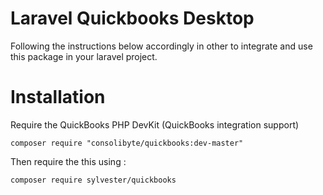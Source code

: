 # Laravel  Quickbooks Desktop 


Following the instructions below accordingly in other  to integrate and use this package in your laravel project.



# Installation

Require the QuickBooks PHP DevKit (QuickBooks integration support)

    composer require "consolibyte/quickbooks:dev-master"

Then require the this using :

    composer require sylvester/quickbooks

